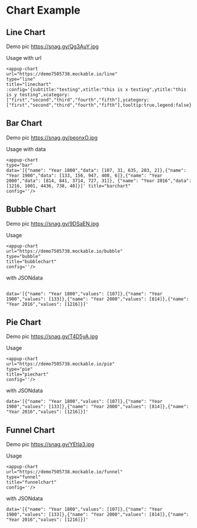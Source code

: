 # Chart Example

## Line Chart

Demo pic
https://snag.gy/Qg3AuY.jpg


Usage with url

```
<appup-chart
url="https://demo7505738.mockable.io/line"
type="line"
title="linechart" 
:config='{subtitle:"testing",xtitle:"this is x testing",ytitle:"this is y testing",xcategory:["first","second","third","fourth","fifth"],ycategory:["first","second","third","fourth","fifth"],tooltip:true,legend:false}'/>

```



## Bar Chart

Demo pic 
https://snag.gy/peonxO.jpg


Usage with data

```
<appup-chart 
type="bar" 
data='[{"name": "Year 1800","data": [107, 31, 635, 203, 2]},{"name": "Year 1900","data": [133, 156, 947, 408, 6]},{"name": "Year 2000","data": [814, 841, 3714, 727, 31]}, {"name": "Year 2016","data": [1216, 1001, 4436, 738, 40]}]' title="barchart" 
config=''/>

```


## Bubble Chart

Demo pic
https://snag.gy/9DSaEN.jpg


Usage

```
<appup-chart 
url="https://demo7505738.mockable.io/bubble" 
type="bubble" 
title="bubblechart" 
config=''/>

```

with JSONdata

```

data='[{"name": "Year 1800","values": [107]},{"name": "Year 1900","values": [133]},{"name": "Year 2000","values": [814]},{"name": "Year 2016","values": [1216]}]' 

```

## Pie Chart

Demo pic
https://snag.gy/T4D5yA.jpg

Usage

```
<appup-chart 
url="https://demo7505738.mockable.io/pie" 
type="pie" 
title="piechart" 
config=''/>

```

with JSONdata

```
data='[{"name": "Year 1800","values": [107]},{"name": "Year 1900","values": [133]},{"name": "Year 2000","values": [814]},{"name": "Year 2016","values": [1216]}]'

```

## Funnel Chart

Demo pic
https://snag.gy/YEtla3.jpg

Usage

```
<appup-chart 
url="https://demo7505738.mockable.io/funnel" 
type="funnel" 
title="funnelchart" 
config=''/>

```

with JSONdata

```
data='[{"name": "Year 1800","values": [107]},{"name": "Year 1900","values": [133]},{"name": "Year 2000","values": [814]},{"name": "Year 2016","values": [1216]}]'

```